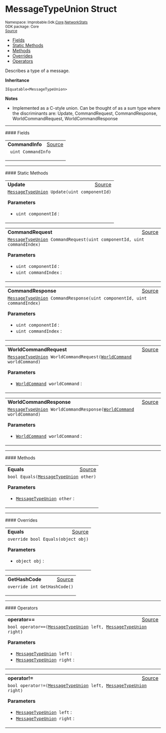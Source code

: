 
# MessageTypeUnion Struct
<sup>
Namespace: Improbable.Gdk.<a href="{{urlRoot}}/api/core-index">Core</a>.<a href="{{urlRoot}}/api/core/network-stats-index">NetworkStats</a><br/>
GDK package: Core<br/>
<a href="https://www.github.com/spatialos/gdk-for-unity/blob/51790202/workers/unity/Packages/io.improbable.gdk.core/NetworkStats/MessageType.cs/#L37">Source</a>
<style>
a code {
                    padding: 0em 0.25em!important;
}
code {
                    background-color: #ffffff!important;
}
</style>
</sup>
<nav id="pageToc" class="page-toc"><ul><li><a href="#fields">Fields</a>
<li><a href="#static-methods">Static Methods</a>
<li><a href="#methods">Methods</a>
<li><a href="#overrides">Overrides</a>
<li><a href="#operators">Operators</a>
</ul></nav>

</p>



<p>Describes a type of a message. </p>



</p>

<b>Inheritance</b>

<code>IEquatable&lt;MessageTypeUnion&gt;</code>


</p>

<b>Notes</b>

- Implemented as a C-style union. Can be thought of as a sum type where the discriminants are: Update, CommandRequest, CommandResponse, WorldCommandRequest, WorldCommandResponse 





</p>
<hr style="width:100%; border-top-color:#d8d8d8" />
#### Fields


</p>




<table width="100%">
    <tr>
        <td style="border-right:none"><a id="commandinfo"></a><b>CommandInfo</b></td>
        <td style="border-left:none; text-align:right"><a href="https://www.github.com/spatialos/gdk-for-unity/blob/51790202/workers/unity/Packages/io.improbable.gdk.core/NetworkStats/MessageType.cs/#L43">Source</a></td>
    </tr>
    <tr>
        <td colspan="2">
<code> uint CommandInfo</code></p>


</td>
    </tr>
</table>






</p>
<hr style="width:100%; border-top-color:#d8d8d8" />
#### Static Methods


</p>




<table width="100%">
    <tr>
        <td style="border-right:none"><a id="update-uint"></a><b>Update</b></td>
        <td style="border-left:none; text-align:right"><a href="https://www.github.com/spatialos/gdk-for-unity/blob/51790202/workers/unity/Packages/io.improbable.gdk.core/NetworkStats/MessageType.cs/#L47">Source</a></td>
    </tr>
    <tr>
        <td colspan="2">
<code><a href="{{urlRoot}}/api/core/network-stats/message-type-union">MessageTypeUnion</a> Update(uint componentId)</code></p>



</p>

<b>Parameters</b>

<ul>
<li><code>uint componentId</code> : </li>
</ul>





</td>
    </tr>
</table>


<table width="100%">
    <tr>
        <td style="border-right:none"><a id="commandrequest-uint-uint"></a><b>CommandRequest</b></td>
        <td style="border-left:none; text-align:right"><a href="https://www.github.com/spatialos/gdk-for-unity/blob/51790202/workers/unity/Packages/io.improbable.gdk.core/NetworkStats/MessageType.cs/#L56">Source</a></td>
    </tr>
    <tr>
        <td colspan="2">
<code><a href="{{urlRoot}}/api/core/network-stats/message-type-union">MessageTypeUnion</a> CommandRequest(uint componentId, uint commandIndex)</code></p>



</p>

<b>Parameters</b>

<ul>
<li><code>uint componentId</code> : </li>
<li><code>uint commandIndex</code> : </li>
</ul>





</td>
    </tr>
</table>


<table width="100%">
    <tr>
        <td style="border-right:none"><a id="commandresponse-uint-uint"></a><b>CommandResponse</b></td>
        <td style="border-left:none; text-align:right"><a href="https://www.github.com/spatialos/gdk-for-unity/blob/51790202/workers/unity/Packages/io.improbable.gdk.core/NetworkStats/MessageType.cs/#L65">Source</a></td>
    </tr>
    <tr>
        <td colspan="2">
<code><a href="{{urlRoot}}/api/core/network-stats/message-type-union">MessageTypeUnion</a> CommandResponse(uint componentId, uint commandIndex)</code></p>



</p>

<b>Parameters</b>

<ul>
<li><code>uint componentId</code> : </li>
<li><code>uint commandIndex</code> : </li>
</ul>





</td>
    </tr>
</table>


<table width="100%">
    <tr>
        <td style="border-right:none"><a id="worldcommandrequest-worldcommand"></a><b>WorldCommandRequest</b></td>
        <td style="border-left:none; text-align:right"><a href="https://www.github.com/spatialos/gdk-for-unity/blob/51790202/workers/unity/Packages/io.improbable.gdk.core/NetworkStats/MessageType.cs/#L74">Source</a></td>
    </tr>
    <tr>
        <td colspan="2">
<code><a href="{{urlRoot}}/api/core/network-stats/message-type-union">MessageTypeUnion</a> WorldCommandRequest(<a href="{{urlRoot}}/api/core/network-stats/world-command">WorldCommand</a> worldCommand)</code></p>



</p>

<b>Parameters</b>

<ul>
<li><code><a href="{{urlRoot}}/api/core/network-stats/world-command">WorldCommand</a> worldCommand</code> : </li>
</ul>





</td>
    </tr>
</table>


<table width="100%">
    <tr>
        <td style="border-right:none"><a id="worldcommandresponse-worldcommand"></a><b>WorldCommandResponse</b></td>
        <td style="border-left:none; text-align:right"><a href="https://www.github.com/spatialos/gdk-for-unity/blob/51790202/workers/unity/Packages/io.improbable.gdk.core/NetworkStats/MessageType.cs/#L83">Source</a></td>
    </tr>
    <tr>
        <td colspan="2">
<code><a href="{{urlRoot}}/api/core/network-stats/message-type-union">MessageTypeUnion</a> WorldCommandResponse(<a href="{{urlRoot}}/api/core/network-stats/world-command">WorldCommand</a> worldCommand)</code></p>



</p>

<b>Parameters</b>

<ul>
<li><code><a href="{{urlRoot}}/api/core/network-stats/world-command">WorldCommand</a> worldCommand</code> : </li>
</ul>





</td>
    </tr>
</table>





</p>
<hr style="width:100%; border-top-color:#d8d8d8" />
#### Methods


</p>




<table width="100%">
    <tr>
        <td style="border-right:none"><a id="equals-messagetypeunion"></a><b>Equals</b></td>
        <td style="border-left:none; text-align:right"><a href="https://www.github.com/spatialos/gdk-for-unity/blob/51790202/workers/unity/Packages/io.improbable.gdk.core/NetworkStats/MessageType.cs/#L92">Source</a></td>
    </tr>
    <tr>
        <td colspan="2">
<code>bool Equals(<a href="{{urlRoot}}/api/core/network-stats/message-type-union">MessageTypeUnion</a> other)</code></p>



</p>

<b>Parameters</b>

<ul>
<li><code><a href="{{urlRoot}}/api/core/network-stats/message-type-union">MessageTypeUnion</a> other</code> : </li>
</ul>





</td>
    </tr>
</table>




</p>
<hr style="width:100%; border-top-color:#d8d8d8" />
#### Overrides


</p>




<table width="100%">
    <tr>
        <td style="border-right:none"><a id="equals-object"></a><b>Equals</b></td>
        <td style="border-left:none; text-align:right"><a href="https://www.github.com/spatialos/gdk-for-unity/blob/51790202/workers/unity/Packages/io.improbable.gdk.core/NetworkStats/MessageType.cs/#L116">Source</a></td>
    </tr>
    <tr>
        <td colspan="2">
<code>override bool Equals(object obj)</code></p>



</p>

<b>Parameters</b>

<ul>
<li><code>object obj</code> : </li>
</ul>





</td>
    </tr>
</table>


<table width="100%">
    <tr>
        <td style="border-right:none"><a id="gethashcode"></a><b>GetHashCode</b></td>
        <td style="border-left:none; text-align:right"><a href="https://www.github.com/spatialos/gdk-for-unity/blob/51790202/workers/unity/Packages/io.improbable.gdk.core/NetworkStats/MessageType.cs/#L121">Source</a></td>
    </tr>
    <tr>
        <td colspan="2">
<code>override int GetHashCode()</code></p>






</td>
    </tr>
</table>




</p>
<hr style="width:100%; border-top-color:#d8d8d8" />
#### Operators


</p>




<table width="100%">
    <tr>
        <td style="border-right:none"><a id="operator-messagetypeunion-messagetypeunion"></a><b>operator==</b></td>
        <td style="border-left:none; text-align:right"><a href="https://www.github.com/spatialos/gdk-for-unity/blob/51790202/workers/unity/Packages/io.improbable.gdk.core/NetworkStats/MessageType.cs/#L152">Source</a></td>
    </tr>
    <tr>
        <td colspan="2">
<code>bool operator==(<a href="{{urlRoot}}/api/core/network-stats/message-type-union">MessageTypeUnion</a> left, <a href="{{urlRoot}}/api/core/network-stats/message-type-union">MessageTypeUnion</a> right)</code></p>



</p>

<b>Parameters</b>

<ul>
<li><code><a href="{{urlRoot}}/api/core/network-stats/message-type-union">MessageTypeUnion</a> left</code> : </li>
<li><code><a href="{{urlRoot}}/api/core/network-stats/message-type-union">MessageTypeUnion</a> right</code> : </li>
</ul>





</td>
    </tr>
</table>


<table width="100%">
    <tr>
        <td style="border-right:none"><a id="operator-messagetypeunion-messagetypeunion"></a><b>operator!=</b></td>
        <td style="border-left:none; text-align:right"><a href="https://www.github.com/spatialos/gdk-for-unity/blob/51790202/workers/unity/Packages/io.improbable.gdk.core/NetworkStats/MessageType.cs/#L157">Source</a></td>
    </tr>
    <tr>
        <td colspan="2">
<code>bool operator!=(<a href="{{urlRoot}}/api/core/network-stats/message-type-union">MessageTypeUnion</a> left, <a href="{{urlRoot}}/api/core/network-stats/message-type-union">MessageTypeUnion</a> right)</code></p>



</p>

<b>Parameters</b>

<ul>
<li><code><a href="{{urlRoot}}/api/core/network-stats/message-type-union">MessageTypeUnion</a> left</code> : </li>
<li><code><a href="{{urlRoot}}/api/core/network-stats/message-type-union">MessageTypeUnion</a> right</code> : </li>
</ul>





</td>
    </tr>
</table>



